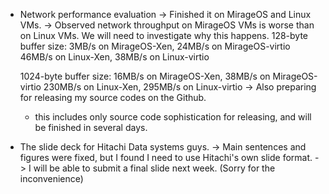 - Network performance evaluation
-> Finished it on MirageOS and Linux VMs.
-> Observed network throughput on MirageOS VMs is worse than on Linux VMs.
   We will need to investigate why this happens.
   128-byte buffer size:
    3MB/s on MirageOS-Xen, 24MB/s on MirageOS-virtio
   46MB/s on Linux-Xen,    38MB/s on Linux-virtio

   1024-byte buffer size:
    16MB/s on MirageOS-Xen, 38MB/s on MirageOS-virtio
   230MB/s on Linux-Xen,   295MB/s on Linux-virtio
-> Also preparing for releasing my source codes on the Github.
   - this includes only source code sophistication for releasing, and will be finished in several days.


- The slide deck for Hitachi Data systems guys.
-> Main sentences and figures were fixed, but I found I need to use Hitachi's own slide format.
-> I will be able to submit a final slide next week.
   (Sorry for the inconvenience)
